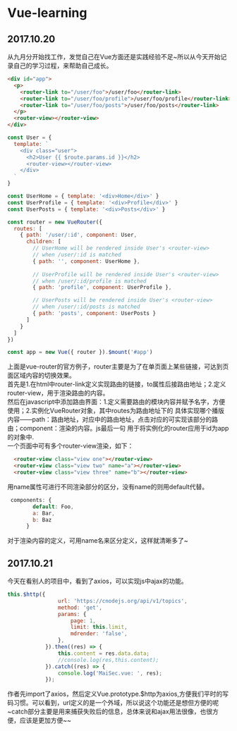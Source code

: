 # Vue-learning
## 2017.10.20 
从九月分开始找工作，发觉自己在Vue方面还是实践经验不足~所以从今天开始记录自己的学习过程，来帮助自己成长。
```html
<div id="app">
  <p>
    <router-link to="/user/foo">/user/foo</router-link>
    <router-link to="/user/foo/profile">/user/foo/profile</router-link>
    <router-link to="/user/foo/posts">/user/foo/posts</router-link>
  </p>
  <router-view></router-view>
</div>
```
```javascript
const User = {
  template: `
    <div class="user">
      <h2>User {{ $route.params.id }}</h2>
      <router-view></router-view>
    </div>
  `
}

const UserHome = { template: '<div>Home</div>' }
const UserProfile = { template: '<div>Profile</div>' }
const UserPosts = { template: '<div>Posts</div>' }

const router = new VueRouter({
  routes: [
    { path: '/user/:id', component: User,
      children: [
        // UserHome will be rendered inside User's <router-view>
        // when /user/:id is matched
        { path: '', component: UserHome },
				
        // UserProfile will be rendered inside User's <router-view>
        // when /user/:id/profile is matched
        { path: 'profile', component: UserProfile },

        // UserPosts will be rendered inside User's <router-view>
        // when /user/:id/posts is matched
        { path: 'posts', component: UserPosts }
      ]
    }
  ]
})

const app = new Vue({ router }).$mount('#app')
```

上面是vue-router的官方例子，router主要是为了在单页面上某些链接，可达到页面区域内容的切换效果。<br>
首先是1.在html中router-link定义实现路由的链接，to属性后接路由地址；2.定义router-view，用于渲染路由的内容。<br>
然后在javascript中添加路由界面：1.定义需要路由的模块内容并赋予名字，方便使用；2.实例化VueRouter对象，其中routes为路由地址下的
具体实现哪个播版内容——path：路由地址，对应<route-link>中的路由地址，点击对应的<route-link>可实现该部分的路由；component：渲染的内容。js最后一句
用于将实例化的router应用于id为app的对象中.<br>
一个页面中可有多个router-view渲染，如下：
```html
  <router-view class="view one"></router-view>
  <router-view class="view two" name="a"></router-view>
  <router-view class="view three" name="b"></router-view>
```
用name属性可进行不同渲染部分的区分，没有name的则用default代替。
```javascript
 components: {
        default: Foo,
        a: Bar,
        b: Baz
      }
```
对于渲染内容的定义，可用name名来区分定义，这样就清晰多了~


## 2017.10.21
今天在看别人的项目中，看到了axios，可以实现js中ajax的功能。
```javascript
this.$http({
                url: 'https://cnodejs.org/api/v1/topics',
                method: 'get',
                params: {
                    page: 1,
                    limit: this.limit,
                    mdrender: 'false',
                },
            }).then((res) => {
                this.content = res.data.data;
                //console.log(res,this.content);
            }).catch((res) => {
                console.log('MaiSec.vue: ', res);
            });
```
作者先import了axios，然后定义Vue.prototype.$http为axios,方便我们平时的写码习惯。可以看到，url定义的是一个外域，所以说这个功能还是想但方便的呢~catch部分主要是用来捕获失败后的信息，总体来说和ajax用法很像，也很方便，应该是更加方便~~
